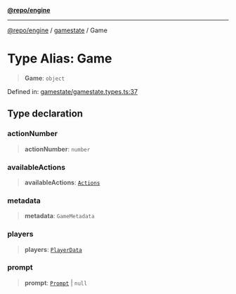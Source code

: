 [**@repo/engine**](../../README.md)

***

[@repo/engine](../../modules.md) / [gamestate](../README.md) / Game

# Type Alias: Game

> **Game**: `object`

Defined in: [gamestate/gamestate.types.ts:37](https://github.com/alexqguo/drinking-board-game-v3/blob/4d22b64c10fe52dd249f199c98ce6054f1e8942d/packages/engine/src/gamestate/gamestate.types.ts#L37)

## Type declaration

### actionNumber

> **actionNumber**: `number`

### availableActions

> **availableActions**: [`Actions`](../../actions/interfaces/Actions.md)

### metadata

> **metadata**: `GameMetadata`

### players

> **players**: [`PlayerData`](../interfaces/PlayerData.md)

### prompt

> **prompt**: [`Prompt`](Prompt.md) \| `null`
